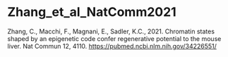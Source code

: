# Zhang_et_al_NatComm2021
Zhang, C., Macchi, F., Magnani, E., Sadler, K.C., 2021. Chromatin states shaped by an epigenetic code confer regenerative potential to the mouse liver. Nat Commun 12, 4110.
https://pubmed.ncbi.nlm.nih.gov/34226551/
